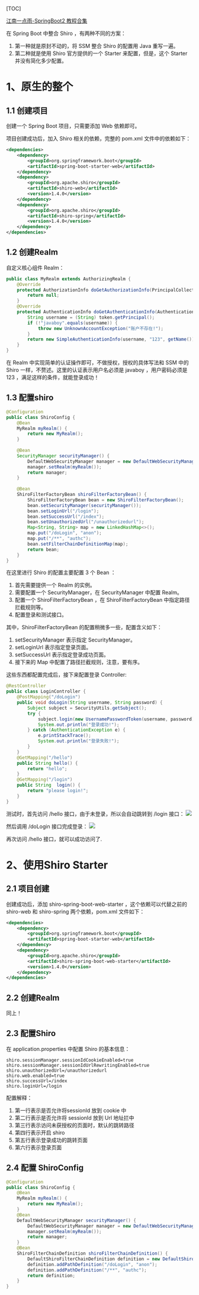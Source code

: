 [TOC]

[江南一点雨-SpringBoot2 教程合集](http://springboot.javaboy.org/2019/0611/springboot-shiro)

在 Spring Boot 中整合 Shiro ，有两种不同的方案：

1. 第一种就是原封不动的，将 SSM 整合 Shiro 的配置用 Java 重写一遍。
2. 第二种就是使用 Shiro 官方提供的一个 Starter 来配置，但是，这个 Starter 并没有简化多少配置。

# 1、原生的整个
## 1.1 创建项目
创建一个 Spring Boot 项目，只需要添加 Web 依赖即可。

项目创建成功后，加入 Shiro 相关的依赖，完整的 pom.xml 文件中的依赖如下：
```xml
<dependencies>
    <dependency>
        <groupId>org.springframework.boot</groupId>
        <artifactId>spring-boot-starter-web</artifactId>
    </dependency>
    <dependency>
        <groupId>org.apache.shiro</groupId>
        <artifactId>shiro-web</artifactId>
        <version>1.4.0</version>
    </dependency>
    <dependency>
        <groupId>org.apache.shiro</groupId>
        <artifactId>shiro-spring</artifactId>
        <version>1.4.0</version>
    </dependency>
</dependencies>
```
## 1.2 创建Realm
自定义核心组件 Realm：
```java
public class MyRealm extends AuthorizingRealm {
    @Override
    protected AuthorizationInfo doGetAuthorizationInfo(PrincipalCollection principals) {
        return null;
    }
    @Override
    protected AuthenticationInfo doGetAuthenticationInfo(AuthenticationToken token) throws AuthenticationException {
        String username = (String) token.getPrincipal();
        if (!"javaboy".equals(username)) {
            throw new UnknownAccountException("账户不存在!");
        }
        return new SimpleAuthenticationInfo(username, "123", getName());
    }
}
```

在 Realm 中实现简单的认证操作即可，不做授权，授权的具体写法和 SSM 中的 Shiro 一样，不赘述。这里的认证表示用户名必须是 javaboy ，用户密码必须是 123 ，满足这样的条件，就能登录成功！

## 1.3 配置shiro

```java
@Configuration
public class ShiroConfig {
    @Bean
    MyRealm myRealm() {
        return new MyRealm();
    }
    
    @Bean
    SecurityManager securityManager() {
        DefaultWebSecurityManager manager = new DefaultWebSecurityManager();
        manager.setRealm(myRealm());
        return manager;
    }
    
    @Bean
    ShiroFilterFactoryBean shiroFilterFactoryBean() {
        ShiroFilterFactoryBean bean = new ShiroFilterFactoryBean();
        bean.setSecurityManager(securityManager());
        bean.setLoginUrl("/login");
        bean.setSuccessUrl("/index");
        bean.setUnauthorizedUrl("/unauthorizedurl");
        Map<String, String> map = new LinkedHashMap<>();
        map.put("/doLogin", "anon");
        map.put("/**", "authc");
        bean.setFilterChainDefinitionMap(map);
        return bean;
    }
}
```
在这里进行 Shiro 的配置主要配置 3 个 Bean ：

1. 首先需要提供一个 Realm 的实例。
2. 需要配置一个 SecurityManager，在 SecurityManager 中配置 Realm。
3. 配置一个 ShiroFilterFactoryBean ，在 ShiroFilterFactoryBean 中指定路径拦截规则等。
4. 配置登录和测试接口。

其中，ShiroFilterFactoryBean 的配置稍微多一些，配置含义如下：

1. setSecurityManager 表示指定 SecurityManager。
2. setLoginUrl 表示指定登录页面。
3. setSuccessUrl 表示指定登录成功页面。
4. 接下来的 Map 中配置了路径拦截规则，注意，要有序。

这些东西都配置完成后，接下来配置登录 Controller:

```java
@RestController
public class LoginController {
    @PostMapping("/doLogin")
    public void doLogin(String username, String password) {
        Subject subject = SecurityUtils.getSubject();
        try {
            subject.login(new UsernamePasswordToken(username, password));
            System.out.println("登录成功!");
        } catch (AuthenticationException e) {
            e.printStackTrace();
            System.out.println("登录失败!");
        }
    }
    @GetMapping("/hello")
    public String hello() {
        return "hello";
    }
    @GetMapping("/login")
    public String  login() {
        return "please login!";
    }
}
```

测试时，首先访问 /hello 接口，由于未登录，所以会自动跳转到 /login 接口：
![](http://www.javaboy.org/images/boot/8-2.png)

然后调用 /doLogin 接口完成登录：
![](http://www.javaboy.org/images/boot/8-3.png)

再次访问 /hello 接口，就可以成功访问了.

# 2、使用Shiro Starter
## 2.1 项目创建
创建成功后，添加 shiro-spring-boot-web-starter ，这个依赖可以代替之前的 shiro-web 和 shiro-spring 两个依赖，pom.xml 文件如下：
```xml
<dependencies>
    <dependency>
        <groupId>org.springframework.boot</groupId>
        <artifactId>spring-boot-starter-web</artifactId>
    </dependency>
    <dependency>
        <groupId>org.apache.shiro</groupId>
        <artifactId>shiro-spring-boot-web-starter</artifactId>
        <version>1.4.0</version>
    </dependency>
</dependencies>
```

## 2.2 创建Realm
同上！

## 2.3 配置Shiro
在 application.properties 中配置 Shiro 的基本信息：
```
shiro.sessionManager.sessionIdCookieEnabled=true
shiro.sessionManager.sessionIdUrlRewritingEnabled=true
shiro.unauthorizedUrl=/unauthorizedurl
shiro.web.enabled=true
shiro.successUrl=/index
shiro.loginUrl=/login
```

配置解释：

1. 第一行表示是否允许将sessionId 放到 cookie 中
2. 第二行表示是否允许将 sessionId 放到 Url 地址拦中
3. 第三行表示访问未获授权的页面时，默认的跳转路径
4. 第四行表示开启 shiro
5. 第五行表示登录成功的跳转页面
6. 第六行表示登录页面

## 2.4 配置 ShiroConfig
```java
@Configuration
public class ShiroConfig {
    @Bean
    MyRealm myRealm() {
        return new MyRealm();
    }
    @Bean
    DefaultWebSecurityManager securityManager() {
        DefaultWebSecurityManager manager = new DefaultWebSecurityManager();
        manager.setRealm(myRealm());
        return manager;
    }
    @Bean
    ShiroFilterChainDefinition shiroFilterChainDefinition() {
        DefaultShiroFilterChainDefinition definition = new DefaultShiroFilterChainDefinition();
        definition.addPathDefinition("/doLogin", "anon");
        definition.addPathDefinition("/**", "authc");
        return definition;
    }
}
```